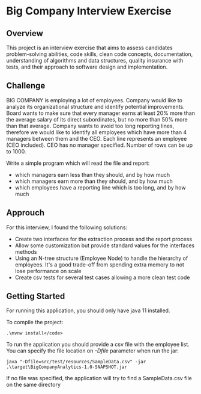 # Big Company Interview Exercise

## Overview
This project is an interview exercise that aims to assess candidates problem-solving abilities, code skills, clean code concepts, documentation, understanding of algorithms and data structures, quality insurance with tests, and their approach to software design and implementation.

## Challenge

BIG COMPANY is employing a lot of employees. 
Company would like to analyze its organizational structure and identify potential improvements. 
Board wants to make sure that every manager earns at least 20% more than the average salary of its direct subordinates, but no more than 50% more than that average. 
Company wants to avoid too long reporting lines, therefore we would like to identify all employees which have more than 4 managers between them and the CEO.
Each line represents an employee (CEO included). CEO has no manager specified. Number of rows can be up to 1000.

Write a simple program which will read the file and report:
- which managers earn less than they should, and by how much
- which managers earn more than they should, and by how much
- which employees have a reporting line which is too long, and by how much

## Approuch

For this interview, I found the following solutions:
 - Create two interfaces for the extraction process and the report process
 - Allow some customization but provide standard values for the interfaces methods
 - Using an N-tree structure (Employee Node) to handle the hierarchy of employees. It's a good trade-off from spending extra memory to not lose performance on scale
 - Create csv tests for several test cases allowing a more clean test code

## Getting Started

For running this application, you should only have java 11 installed.

To compile the project:
```
.\mvnw install</code>
```
To run the application you should provide a csv file with the employee list.
You can specify the file location on <i>-Dfile</i> parameter when run the jar:

```
java "-Dfile=src/test/resources/SampleData.csv" -jar .\target\BigCompanyAnalytics-1.0-SNAPSHOT.jar 
```

If no file was specified, the application will try to find a SampleData.csv file on the same directory